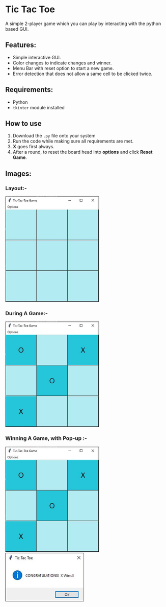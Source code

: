 # Tic Tac Toe

A simple 2-player game which you can play by interacting with the python based GUI.



## Features:

- Simple interactive GUI.
- Color changes to indicate changes and winner.
- Menu Bar with reset option to start a new game.
- Error detection that does not allow a same cell to be clicked twice.



## Requirements:

- Python 
- `tkinter` module installed



## How to use

1. Download the `.py` file onto your system
2. Run the code while making sure all requirements are met.
3. **X** goes first always.
4. After a round, to reset the board head into **options** and click **Reset Game**.



## Images:



### **Layout:-**

<img src="images\Layout.JPG" style="zoom:80%;" />



### During A Game:-

<img src="images\Ingame.JPG" style="zoom:80%;" />



### Winning A Game, with Pop-up :-

<img src="images\Ingame.JPG" style="zoom:80%;" />

<img src="images\Winning_popup.JPG"/>

